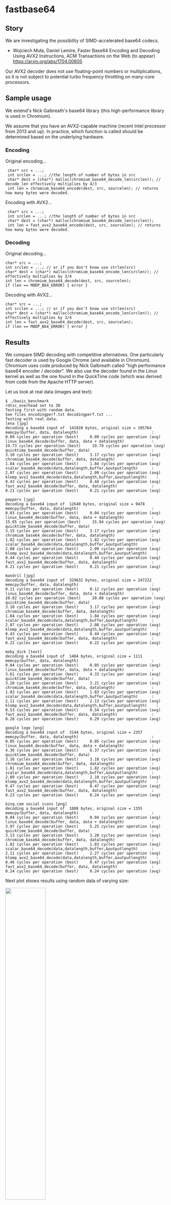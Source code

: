 # fastbase64


## Story

We are investigating the possibility of SIMD-accelerated base64 codecs. 

* Wojciech Muła, Daniel Lemire, Faster Base64 Encoding and Decoding Using AVX2 Instructions, ACM Transactions on the Web (to appear) https://arxiv.org/abs/1704.00605

Our AVX2 decoder does not use floating-point numbers or multiplications, so it is not subject to potential turbo frequency throttling on many-core processors.

## Sample usage


We extend's Nick Galbreath's base64 library (this high-performance library is used in Chromium).

We assume that you have an AVX2-capable machine (recent Intel processor from 2013 and up). In practice,
which function is called should be determined based on the underlying hardware.

### Encoding

Original encoding...
```
 char* src = ...;
 int srclen = ...; //the length of number of bytes in src
 char* dest = (char*) malloc(chromium_base64_decode_len(srclen)); // decode_len effectively multiplies by 4/3
 int len = chromium_base64_encode(dest, src, sourcelen); // returns how many bytes were decoded.
```
Encoding with AVX2...
```
 char* src = ...;
 int srclen = ...; //the length of number of bytes in src
 char* dest = (char*) malloc(chromium_base64_decode_len(srclen));
 int len = fast_avx2_base64_encode(dest, src, sourcelen); // returns how many bytes were decoded.
```

### Decoding

Original decoding...
```
char* src = ...;
int srclen = ...; // or if you don't know use strlen(src)
char* dest = (char*) malloc(chromium_base64_encode_len(srclen)); // effectively multiplies by 3/4
int len = chromium_base64_decode(dest, src, sourcelen);
if (len == MODP_B64_ERROR) { error }
```



Decoding with AVX2...

```
char* src = ...;
int srclen = ...; // or if you don't know use strlen(src)
char* dest = (char*) malloc(chromium_base64_encode_len(srclen)); // effectively multiplies by 3/4
int len = fast_avx2_base64_decode(dest, src, sourcelen);
if (len == MODP_B64_ERROR) { error }
```





## Results

We compare SIMD decoding with competitive alternatives.  One particularly fast decoder is used by Google Chrome (and available in Chromium). Chromium uses code produced by Nick Galbreath  called "high performance base64 encoder / decoder". We also use the decoder found in the Linux kernel as well as the one found in the QuickTime code (which was derived from code from the Apache HTTP server).

Let us look at real data (images and text):

```
$ ./basic_benchmark
rdtsc_overhead set to 30
Testing first with random data.
See files encodingperf.txt decodingperf.txt ...
Testing with real data.
lena [jpg]
decoding a base64 input of  141020 bytes, original size = 105764
memcpy(buffer, data, datalength)                                :  0.09 cycles per operation (best)     0.09 cycles per operation (avg)
linux_base64_decode(buffer, data, data + datalength)            :  19.73 cycles per operation (best)     19.79 cycles per operation (avg)
quicktime_base64_decode(buffer, data)                           :  3.10 cycles per operation (best)     3.17 cycles per operation (avg)
chromium_base64_decode(buffer, data, datalength)                :  1.84 cycles per operation (best)     1.84 cycles per operation (avg)
scalar_base64_decode(data,datalength,buffer,&outputlength)      :  2.07 cycles per operation (best)     2.09 cycles per operation (avg)
klomp_avx2_base64_decode(data,datalength,buffer,&outputlength)    :  0.43 cycles per operation (best)     0.44 cycles per operation (avg)
fast_avx2_base64_decode(buffer, data, datalength)               :  0.21 cycles per operation (best)     0.21 cycles per operation (avg)

peppers [jpg]
decoding a base64 input of  12640 bytes, original size = 9478
memcpy(buffer, data, datalength)                                :  0.03 cycles per operation (best)     0.04 cycles per operation (avg)
linux_base64_decode(buffer, data, data + datalength)            :  15.05 cycles per operation (best)     15.94 cycles per operation (avg)
quicktime_base64_decode(buffer, data)                           :  3.15 cycles per operation (best)     3.17 cycles per operation (avg)
chromium_base64_decode(buffer, data, datalength)                :  1.82 cycles per operation (best)     1.82 cycles per operation (avg)
scalar_base64_decode(data,datalength,buffer,&outputlength)      :  2.08 cycles per operation (best)     2.09 cycles per operation (avg)
klomp_avx2_base64_decode(data,datalength,buffer,&outputlength)    :  0.44 cycles per operation (best)     0.44 cycles per operation (avg)
fast_avx2_base64_decode(buffer, data, datalength)               :  0.21 cycles per operation (best)     0.21 cycles per operation (avg)

mandril [jpg]
decoding a base64 input of  329632 bytes, original size = 247222
memcpy(buffer, data, datalength)                                :  0.11 cycles per operation (best)     0.12 cycles per operation (avg)
linux_base64_decode(buffer, data, data + datalength)            :  20.02 cycles per operation (best)     20.08 cycles per operation (avg)
quicktime_base64_decode(buffer, data)                           :  3.10 cycles per operation (best)     3.17 cycles per operation (avg)
chromium_base64_decode(buffer, data, datalength)                :  1.84 cycles per operation (best)     1.84 cycles per operation (avg)
scalar_base64_decode(data,datalength,buffer,&outputlength)      :  2.07 cycles per operation (best)     2.08 cycles per operation (avg)
klomp_avx2_base64_decode(data,datalength,buffer,&outputlength)    :  0.43 cycles per operation (best)     0.44 cycles per operation (avg)
fast_avx2_base64_decode(buffer, data, datalength)               :  0.22 cycles per operation (best)     0.22 cycles per operation (avg)

moby_dick [text]
decoding a base64 input of  1484 bytes, original size = 1111
memcpy(buffer, data, datalength)                                :  0.04 cycles per operation (best)     0.05 cycles per operation (avg)
linux_base64_decode(buffer, data, data + datalength)            :  3.61 cycles per operation (best)     4.33 cycles per operation (avg)
quicktime_base64_decode(buffer, data)                           :  3.20 cycles per operation (best)     3.21 cycles per operation (avg)
chromium_base64_decode(buffer, data, datalength)                :  1.83 cycles per operation (best)     1.83 cycles per operation (avg)
scalar_base64_decode(data,datalength,buffer,&outputlength)      :  2.11 cycles per operation (best)     2.13 cycles per operation (avg)
klomp_avx2_base64_decode(data,datalength,buffer,&outputlength)    :  0.53 cycles per operation (best)     0.54 cycles per operation (avg)
fast_avx2_base64_decode(buffer, data, datalength)               :  0.28 cycles per operation (best)     0.29 cycles per operation (avg)

google logo [png]
decoding a base64 input of  3144 bytes, original size = 2357
memcpy(buffer, data, datalength)                                :  0.05 cycles per operation (best)     0.05 cycles per operation (avg)
linux_base64_decode(buffer, data, data + datalength)            :  4.36 cycles per operation (best)     6.37 cycles per operation (avg)
quicktime_base64_decode(buffer, data)                           :  3.16 cycles per operation (best)     3.18 cycles per operation (avg)
chromium_base64_decode(buffer, data, datalength)                :  1.81 cycles per operation (best)     1.82 cycles per operation (avg)
scalar_base64_decode(data,datalength,buffer,&outputlength)      :  2.09 cycles per operation (best)     2.10 cycles per operation (avg)
klomp_avx2_base64_decode(data,datalength,buffer,&outputlength)    :  0.47 cycles per operation (best)     0.47 cycles per operation (avg)
fast_avx2_base64_decode(buffer, data, datalength)               :  0.23 cycles per operation (best)     0.24 cycles per operation (avg)

bing.com social icons [png]
decoding a base64 input of  1808 bytes, original size = 1355
memcpy(buffer, data, datalength)                                :  0.04 cycles per operation (best)     0.04 cycles per operation (avg)
linux_base64_decode(buffer, data, data + datalength)            :  3.97 cycles per operation (best)     5.25 cycles per operation (avg)
quicktime_base64_decode(buffer, data)                           :  3.13 cycles per operation (best)     3.20 cycles per operation (avg)
chromium_base64_decode(buffer, data, datalength)                :  1.82 cycles per operation (best)     1.83 cycles per operation (avg)
scalar_base64_decode(data,datalength,buffer,&outputlength)      :  2.11 cycles per operation (best)     2.27 cycles per operation (avg)
klomp_avx2_base64_decode(data,datalength,buffer,&outputlength)    :  0.46 cycles per operation (best)     0.47 cycles per operation (avg)
fast_avx2_base64_decode(buffer, data, datalength)               :  0.24 cycles per operation (best)     0.24 cycles per operation (avg)
```

Next plot shows results using random data of varying size:

<img src="https://github.com/lemire/fastbase64/blob/master/results/skylake_decoding_cyclesperinputbyte.png" width="50%" />

We see that for base64 inputs of 100 bytes or more the AVX2 decoder is much faster, being more than three times faster.


## How does SIMD base64 decoding works?

Let us focus on decoding, the most performance-sensitive task.

### Character decoding (lookup)

Base64 writes 6-bit bytes in text form, not as byte values in [0,64). It is useful to take the text input and convert it to values in [0,64) if we want to decode base64 text. (This is not a necessary step however: some high performance base64 decoders do not include such a separate step, decoding base64 in one pass instead.) Muła calls this a lookup, possibly because it is commonly solved using a lookup table.

Muła showed (https://github.com/WojciechMula/base64simd) that you could quickly take a 32-byte vector of base64 encoded text and convert it to an array of integers in [0,64) using shifts, bitwise logical operations and shuffles. It is fast.

### Bit packing

Given the byte values in [0,64), i.e., 6-bit values, we must then pack them to finish the decoding. Base64 works by packing 4 bytes into 3 bytes as follows. The normal 4-byte to 3-byte base64 decoding routine goes as follows...

```
output[0] =  ( input[0] << 2 ) | ( input[1] >> 4)
output[1] =  ( input[1] << 4 ) | ( input[2] >> 2)
output[2] =  ( input[3] << 6 ) |  input[3]
```

See https://en.wikipedia.org/wiki/Base64#Sample_Implementation_in_Java for a reference implementation.

(Base64 decoders such as the one in the Chromium code base avoid shifts entirely by looking up bytes as "pre-shifted" 32-bit values.)


Muła addresses the issue of "gathering data" from the result of the lookup:
http://0x80.pl/notesen/2016-01-17-sse-base64-decoding.html#gathering-data


In a naive form, Muła suggests we use code as this :

```
const __m128i bits_a = _mm_and_si128(values, _mm256_set1_epi32(0x0000003f));
const __m128i bits_b = _mm_srli_epi32(_mm_and_si128(values, _mm256_set1_epi32(0x00003f00)), 2);
const __m128i bits_c = _mm_srli_epi32(_mm_and_si128(values, _mm256_set1_epi32(0x003f0000)), 4);
const __m128i bits_d = _mm_srli_epi32(_mm_and_si128(values, _mm256_set1_epi32(0x3f000000)), 6);

result = _mm_or_si128(bits_a, _mm_or_si128(bits_b, _mm_or_si128(bits_c, bits_d)));
```

This almost correct, but base64 works in big endian mode so proper byte shuffling is needed.
